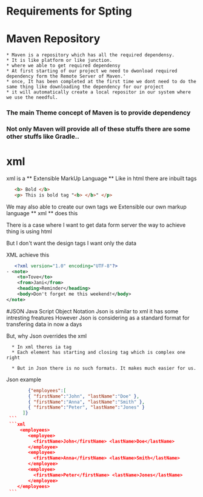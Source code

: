 # Requirements for Spting
# Maven Repository
    * Maven is a repository which has all the required dependensy. 
    * It is like platform or like junction. 
    * where we able to get required dependensy  
    * At first starting of our project we need to dwonload required dependency form the Remote Server of Maven.'
    * once, It has been completed at the first time we dont need to do the same thing like downloading the dependency for our project
    * it will automatically create a local repositor in our system where we use the needful.
    
   ### The main Theme concept of Maven is to provide dependency 
   ### Not only Maven will provide all of these stuffs there are some other stuffs like Gradle..
#  xml
   xml is a ** Extensible MarkUp Language ** 
   Like in html there are inbuilt tags 
   ```html
      <b> Bold </b>
      <p> This is bold tag "<b> </b>" </p>
   ```
   We may also able to create our own tags we Extensible our own markup language
   ** xml ** does this
   
   There is a case where I want to get data form server the way to achieve thing is using html
   
   But I don't want the design tags I want only the data
   
   XML achieve this
   
   ```xml
      <?xml version="1.0" encoding="UTF-8"?>
 - <note>
       <to>Tove</to>
       <from>Jani</from>
       <heading>Reminder</heading>
       <body>Don't forget me this weekend!</body>
   </note>
   ```
 #JSON
 Java Script Object Notation
   Json is similar to xml it has some intresting freatures 
   However Json is considering as a standard format for transfering data in now a days
   
   But, why Json overrides the xml
   
      * In xml theres ia tag 
      * Each element has starting and closing tag which is complex one right
      
      * But in Json there is no such formats. It makes much easier for us.
   
   Json example
 
   ```json
           {"employees":[
           { "firstName":"John", "lastName":"Doe" },
           { "firstName":"Anna", "lastName":"Smith" },
           { "firstName":"Peter", "lastName":"Jones" }
         ]}
    ```
    ```xml
        <employees>
           <employee>
             <firstName>John</firstName> <lastName>Doe</lastName>
           </employee>
           <employee>
             <firstName>Anna</firstName> <lastName>Smith</lastName>
           </employee>
           <employee>
             <firstName>Peter</firstName> <lastName>Jones</lastName>
           </employee>
       </employees>
    ```
